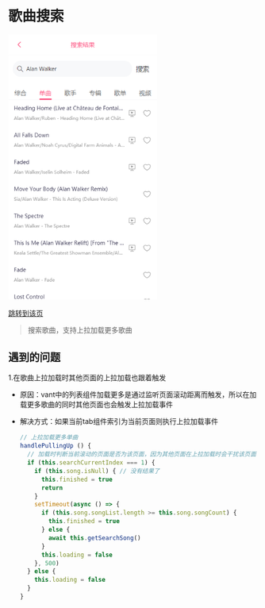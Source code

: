 # 歌曲搜索

<img src="./images/searchSong.png" width="300"/>

[跳转到该页](http://www.happy6year.com/#/search/searchPage)

> 搜索歌曲，支持上拉加载更多歌曲

## 遇到的问题

1.在歌曲上拉加载时其他页面的上拉加载也跟着触发

- 原因：vant中的列表组件加载更多是通过监听页面滚动距离而触发，所以在加载更多歌曲的同时其他页面也会触发上拉加载事件

- 解决方式：如果当前tab组件索引为当前页面则执行上拉加载事件

  ```javascript
  // 上拉加载更多单曲
  handlePullingUp () {
    // 加载时判断当前滚动的页面是否为该页面，因为其他页面在上拉加载时会干扰该页面
    if (this.searchCurrentIndex === 1) {
      if (this.song.isNull) { // 没有结果了
        this.finished = true
        return
      }
      setTimeout(async () => {
        if (this.song.songList.length >= this.song.songCount) {
          this.finished = true
        } else {
          await this.getSearchSong()
        }
        this.loading = false
      }, 500)
    } else {
      this.loading = false
    }
  }
  ```

  ​
